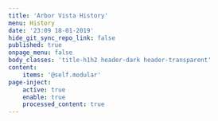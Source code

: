 ```yaml
---
title: 'Arbor Vista History'
menu: History
date: '23:09 18-01-2019'
hide_git_sync_repo_link: false
published: true
onpage_menu: false
body_classes: 'title-h1h2 header-dark header-transparent'
content:
    items: '@self.modular'
page-inject:
    active: true
    enable: true
    processed_content: true
---
```


<link id="linkstyle" rel='stylesheet' href='/css/av_history.css'/>
